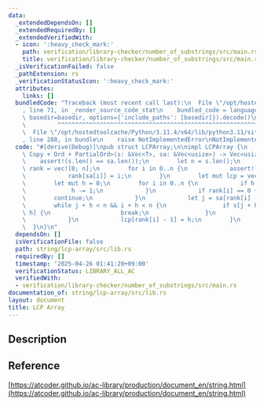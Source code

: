 ```yaml
---
data:
  _extendedDependsOn: []
  _extendedRequiredBy: []
  _extendedVerifiedWith:
  - icon: ':heavy_check_mark:'
    path: verification/library-checker/number_of_substrings/src/main.rs
    title: verification/library-checker/number_of_substrings/src/main.rs
  _isVerificationFailed: false
  _pathExtension: rs
  _verificationStatusIcon: ':heavy_check_mark:'
  attributes:
    links: []
  bundledCode: "Traceback (most recent call last):\n  File \"/opt/hostedtoolcache/Python/3.11.4/x64/lib/python3.11/site-packages/onlinejudge_verify/documentation/build.py\"\
    , line 71, in _render_source_code_stat\n    bundled_code = language.bundle(stat.path,\
    \ basedir=basedir, options={'include_paths': [basedir]}).decode()\n          \
    \         ^^^^^^^^^^^^^^^^^^^^^^^^^^^^^^^^^^^^^^^^^^^^^^^^^^^^^^^^^^^^^^^^^^^^^^^^^^^^^^^^^\n\
    \  File \"/opt/hostedtoolcache/Python/3.11.4/x64/lib/python3.11/site-packages/onlinejudge_verify/languages/rust.py\"\
    , line 288, in bundle\n    raise NotImplementedError\nNotImplementedError\n"
  code: "#[derive(Debug)]\npub struct LCPArray;\n\nimpl LCPArray {\n    pub fn lcp_array<T:\
    \ Copy + Ord + PartialOrd>(s: &Vec<T>, sa: &Vec<usize>) -> Vec<usize> {\n    \
    \    assert!(s.len() == sa.len());\n        let n = s.len();\n        let mut\
    \ rank = vec![0; n];\n        for i in 0..n {\n            assert!(sa[i] < n);\n\
    \            rank[sa[i]] = i;\n        }\n        let mut lcp = vec![0; n - 1];\n\
    \        let mut h = 0;\n        for i in 0..n {\n            if h > 0 {\n   \
    \             h -= 1;\n            }\n            if rank[i] == 0 {\n        \
    \        continue;\n            }\n            let j = sa[rank[i] - 1];\n    \
    \        while j + h < n && i + h < n {\n                if s[j + h] != s[i +\
    \ h] {\n                    break;\n                }\n                h += 1;\n\
    \            }\n            lcp[rank[i] - 1] = h;\n        }\n        lcp\n  \
    \  }\n}\n"
  dependsOn: []
  isVerificationFile: false
  path: string/lcp-array/src/lib.rs
  requiredBy: []
  timestamp: '2025-04-26 01:41:20+09:00'
  verificationStatus: LIBRARY_ALL_AC
  verifiedWith:
  - verification/library-checker/number_of_substrings/src/main.rs
documentation_of: string/lcp-array/src/lib.rs
layout: document
title: LCP Array
---
```


## Description

## Reference

[https://atcoder.github.io/ac-library/production/document_en/string.html](https://atcoder.github.io/ac-library/production/document_en/string.html)
